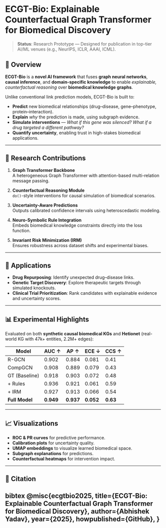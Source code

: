 # ECGT-Bio: Explainable Counterfactual Graph Transformer for Biomedical Discovery

> **Status**: Research Prototype — Designed for publication in top-tier AI/ML venues (e.g., NeurIPS, ICLR, AAAI, ICML).

## 📌 Overview
**ECGT-Bio** is a **novel AI framework** that fuses **graph neural networks**, **causal inference**, and **domain-specific knowledge** to enable *explainable, counterfactual reasoning* over **biomedical knowledge graphs**.

Unlike conventional link prediction models, ECGT-Bio is built to:
- **Predict** new biomedical relationships (drug–disease, gene–phenotype, protein–interaction).
- **Explain** *why* the prediction is made, using subgraph evidence.
- **Simulate interventions** — *What if this gene was silenced? What if a drug targeted a different pathway?*
- **Quantify uncertainty**, enabling trust in high-stakes biomedical applications.

---

## 🚀 Research Contributions

1. **Graph Transformer Backbone**  
   A heterogeneous Graph Transformer with attention-based multi-relation message passing.

2. **Counterfactual Reasoning Module**  
   `do()`-style interventions for causal simulation of biomedical scenarios.

3. **Uncertainty-Aware Predictions**  
   Outputs calibrated confidence intervals using heteroscedastic modeling.

4. **Neuro-Symbolic Rule Integration**  
   Embeds biomedical knowledge constraints directly into the loss function.

5. **Invariant Risk Minimization (IRM)**  
   Ensures robustness across dataset shifts and experimental biases.

---

## 🧪 Applications
- **Drug Repurposing**: Identify unexpected drug–disease links.
- **Genetic Target Discovery**: Explore therapeutic targets through simulated knockouts.
- **Clinical Trial Prioritization**: Rank candidates with explainable evidence and uncertainty scores.

---

## 📊 Experimental Highlights
Evaluated on both **synthetic causal biomedical KGs** and **Hetionet** (real-world KG with 47k+ entities, 2.2M+ edges):

| Model           | AUC ↑  | AP ↑   | ECE ↓  | CCS ↑ |
|-----------------|--------|--------|--------|-------|
| R-GCN           | 0.902  | 0.884  | 0.081  | 0.41  |
| CompGCN         | 0.908  | 0.889  | 0.079  | 0.43  |
| GT (Baseline)   | 0.918  | 0.903  | 0.072  | 0.48  |
| + Rules         | 0.936  | 0.921  | 0.061  | 0.59  |
| + IRM           | 0.927  | 0.913  | 0.066  | 0.54  |
| **Full Model**  | **0.949** | **0.937** | **0.052** | **0.63** |
---

## 📈 Visualizations
- **ROC & PR curves** for predictive performance.
- **Calibration plots** for uncertainty quality.
- **UMAP embeddings** to visualize learned biomedical space.
- **Subgraph explanations** for predictions.
- **Counterfactual heatmaps** for intervention impact.

---

## 📜 Citation
bibtex
@misc{ecgtbio2025,
  title={ECGT-Bio: Explainable Counterfactual Graph Transformer for Biomedical Discovery},
  author={Abhishek Yadav},
  year={2025},
  howpublished={GitHub},
}
---

